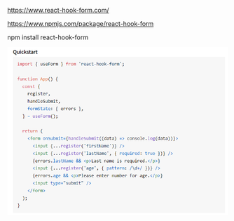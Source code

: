 https://www.react-hook-form.com/

https://www.npmjs.com/package/react-hook-form

npm install react-hook-form

![Alt text](image.png)

